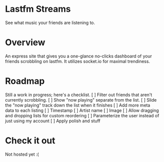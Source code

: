 Lastfm Streams
============

See what music your friends are listening to.

Overview
=======

An express site that gives you a one-glance no-clicks dashboard of your friends scrobbling on lastfm. It utilizes socket.io for maximal trendiness. 

Roadmap
=======

Still a work in progress; here's a checklist.
[ ] Filter out friends that aren't currently scrobbling.
[ ] Show "now playing" separate from the list.
    [ ] Slide the "now playing" track down the list when it finishes
[ ] Add more meta data to each listing
    [ ] Timestamp
    [ ] Artist name
    [ ] Image
[ ] Allow dragging and dropping lists for custom reordering
[ ] Parameterize the user instead of just using my account
[ ] Apply polish and stuff

Check it out
=========

Not hosted yet :( 
